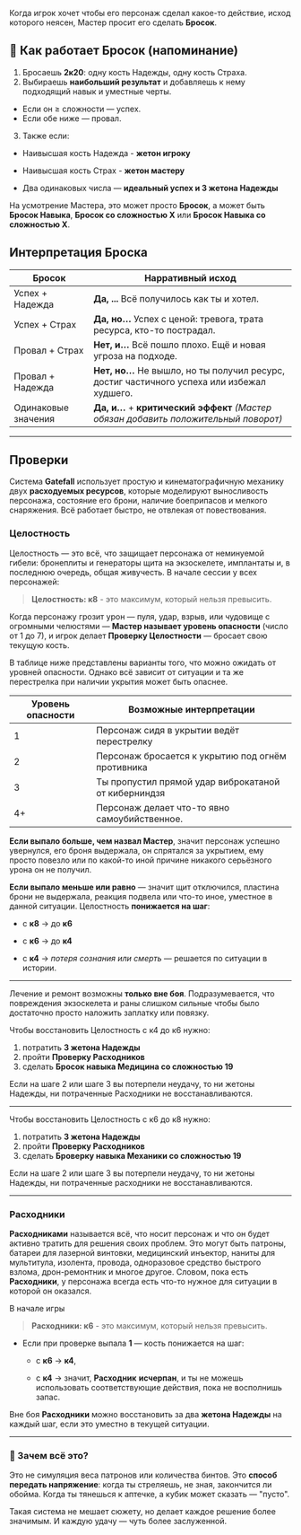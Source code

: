 
Когда игрок хочет чтобы его персонаж сделал какое-то действие, исход которого неясен, Мастер просит его сделать ******Бросок******. 

## 🎲 Как работает ****Бросок**** (напоминание)

1. Бросаешь **2к20**: одну кость Надежды, одну кость Страха.
2. Выбираешь **наибольший результат** и добавляешь к нему подходящий навык и уместные черты. 
 - Если он ≥ сложности — успех.
 - Если обе ниже — провал.
3.  Также если:
   - Наивысшая кость Надежда - **жетон игроку**
 
   - Наивысшая кость Страх - **жетон мастеру**
  
   - Два одинаковых числа — **идеальный успех и 3 жетона Надежды**


На усмотрение Мастера, это может просто ****Бросок****, а может быть ****Бросок** Навыка**, ****Бросок** со сложностью Х** или ****Бросок** Навыка со сложностью Х**. 


## Интерпретация **Броска**

| ****Бросок****              | Нарративный исход                                                                          |
| ------------------- | ------------------------------------------------------------------------------------------ |
| Успех + Надежда     | **Да, ...** Всё получилось как ты и хотел.                                                 |
| Успех + Страх       | **Да, но…** Успех с ценой: тревога, трата ресурса, кто-то пострадал.                       |
| Провал + Страх      | **Нет, и…** Всё пошло плохо. Ещё и новая угроза на подходе.                                |
| Провал + Надежда    | **Нет, но…** Не вышло, но ты получил ресурс, достиг частичного успеха или избежал худшего. |
| Одинаковые значения | **Да, и…** + **критический эффект** _(Мастер обязан добавить положительный поворот)_       |

---

## **Проверки**

Система **Gatefall** использует простую и кинематографичную механику двух **расходуемых ресурсов**, которые моделируют выносливость персонажа, состояние его брони, наличие боеприпасов и мелкого снаряжения. Всё работает быстро, не отвлекая от повествования.

### **Целостность**

Целостность — это всё, что защищает персонажа от неминуемой гибели: бронеплиты и генераторы щита на экзоскелете, имплантаты и, в последнюю очередь, общая живучесть. В начале сессии у всех персонажей:

> **Целостность: к8**   - это максимум, который нельзя превысить.

Когда персонажу грозит урон — пуля, удар, взрыв, или чудовище с огромными челюстями — **Мастер называет уровень опасности** (число от 1 до 7), и игрок делает **Проверку Целостности** — бросает свою текущую кость.

В таблице ниже представлены варианты того, что можно ожидать от уровней опасности. Однако всё зависит от ситуации и та же перестрелка при наличии укрытия может быть опаснее.

| Уровень опасности | Возможные интерпретации                              |
| ----------------- | ---------------------------------------------------- |
| 1                 | Персонаж сидя в укрытии ведёт перестрелку            |
| 2                 | Персонаж бросается к укрытию под огнём противника    |
| 3                 | Ты пропустил прямой удар виброкатаной от киберниндзя |
| 4+                | Персонаж делает что-то явно самоубийственное.        |


**Если выпало больше, чем назвал Мастер**, значит персонаж успешно увернулся, его броня выдержала, он спрятался за укрытием, ему просто повезло или по какой-то иной причине никакого серьёзного урона он не получил. 

**Если выпало меньше или равно** —  значит щит отключился, пластина брони не выдержала, реакция подвела или что-то иное, уместное в данной ситуации. 
Целостность **понижается на шаг**:

- с **к8** → до **к6**

- с **к6** → до **к4**

- с **к4** → _потеря сознания или смерть_ — решается по ситуации в истории.

---
Лечение и ремонт возможны **только вне боя**. Подразумевается, что повреждения экзоскелета и раны слишком сильные чтобы было достаточно просто наложить заплатку или повязку.

Чтобы восстановить Целостность с к4 до к6 нужно:

1. потратить **3 жетона Надежды**
2. пройти **Проверку Расходников**
3.  сделать **Бросок навыка Медицина со сложностью 19**

Если на шаге 2 или шаге 3 вы потерпели неудачу, то ни жетоны Надежды, ни потраченные Расходники не восстанавливаются.

---

Чтобы восстановить Целостность с к6 до к8 нужно:

1. потратить **3 жетона Надежды**
2. пройти **Проверку Расходников**
3.  сделать **Броверку навыка Механики со сложностью 19**

Если на шаге 2 или шаге 3 вы потерпели неудачу, то ни жетоны Надежды, ни потраченные расходники не восстанавливаются.

---

### **Расходники**

**Расходниками** называется всё, что носит персонаж и что он будет активно тратить для решения своих проблем.  Это могут быть патроны, батареи для лазерной винтовки, медицинский инъектор, наниты для мультитула, изолента, провода, одноразовое средство быстрого взлома, дрон-ремонтник и многое другое. 
Словом, пока есть **Расходники**, у персонажа всегда есть что-то нужное для ситуации в которой он оказался.

В начале игры

> **Расходники: к6** - это максимум, который нельзя превысить.  


- Если при проверке выпала **1** — кость понижается на шаг:
    
    - с **к6** → **к4**,
        
    - с **к4** → значит, **Расходник** **исчерпан**, и ты не можешь использовать соответствующие действия, пока не восполнишь запас.
        

Вне боя **Расходники** можно восстановить за два **жетона Надежды** на каждый шаг, если это уместно в текущей ситуации.

---

### 🧠 Зачем всё это?

Это не симуляция веса патронов или количества бинтов. Это **способ передать напряжение**: когда ты стреляешь, не зная, закончится ли обойма. Когда ты тянешься к аптечке, а кубик может сказать — "пусто".

Такая система не мешает сюжету, но делает каждое решение более значимым. И каждую удачу — чуть более заслуженной.



